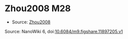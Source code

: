 <a name="material" />

# Zhou2008 M28
<script type="application/ld+json">
  {
    "@context": "https://schema.org/",
    "@type": "ChemicalSubstance",
    "@id": "https://egonw.github.io/nanowiki/nanowiki240.html#material",
    "http://purl.org/dc/terms/conformsTo":
      {
        "@type": "CreativeWork",
        "@id": "https://bioschemas.org/profiles/ChemicalSubstance/0.4-RELEASE/"
      },
    "identfier": "240",
    "name": "Zhou2008 M28",
    "url": "https://egonw.github.io/nanowiki/nanowiki240.html#material",
    "sameAs": "http://127.0.0.1/mediawiki/index.php/Special:URIResolver/Zhou2008_M28"
  }
</script>


* Source: [Zhou2008](articleZhou2008.md)


Source: NanoWiki 6, doi:[10.6084/m9.figshare.11897205.v1](https://doi.org/10.6084/m9.figshare.11897205.v1)
